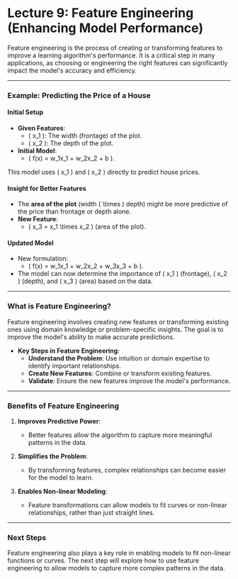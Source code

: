 # Lecture 9: Feature Engineering (Enhancing Model Performance)

Feature engineering is the process of creating or transforming features to improve a learning algorithm's performance. It is a critical step in many applications, as choosing or engineering the right features can significantly impact the model's accuracy and efficiency.

---

### **Example: Predicting the Price of a House**

#### Initial Setup
- **Given Features**:  
  - \( x_1 \): The width (frontage) of the plot.  
  - \( x_2 \): The depth of the plot.  
- **Initial Model**:  
  - \( f(x) = w_1x_1 + w_2x_2 + b \).  

This model uses \( x_1 \) and \( x_2 \) directly to predict house prices.  

#### Insight for Better Features
- The **area of the plot** (width \( \times \) depth) might be more predictive of the price than frontage or depth alone.  
- **New Feature**:  
  - \( x_3 = x_1 \times x_2 \) (area of the plot).  

#### Updated Model
- New formulation:  
  - \( f(x) = w_1x_1 + w_2x_2 + w_3x_3 + b \).  
- The model can now determine the importance of \( x_1 \) (frontage), \( x_2 \) (depth), and \( x_3 \) (area) based on the data.

---

### **What is Feature Engineering?**

Feature engineering involves creating new features or transforming existing ones using domain knowledge or problem-specific insights. The goal is to improve the model's ability to make accurate predictions.  

- **Key Steps in Feature Engineering**:  
  - **Understand the Problem**: Use intuition or domain expertise to identify important relationships.  
  - **Create New Features**: Combine or transform existing features.  
  - **Validate**: Ensure the new features improve the model's performance.  

---

### **Benefits of Feature Engineering**

1. **Improves Predictive Power**:  
   - Better features allow the algorithm to capture more meaningful patterns in the data.

2. **Simplifies the Problem**:  
   - By transforming features, complex relationships can become easier for the model to learn.

3. **Enables Non-linear Modeling**:  
   - Feature transformations can allow models to fit curves or non-linear relationships, rather than just straight lines.

---

### **Next Steps**

Feature engineering also plays a key role in enabling models to fit non-linear functions or curves. The next step will explore how to use feature engineering to allow models to capture more complex patterns in the data.
